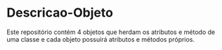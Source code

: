 # Descricao-Objeto
Este repositório contém 4 objetos que herdam os atributos e método de uma classe e cada objeto possuirá atributos e métodos próprios.

